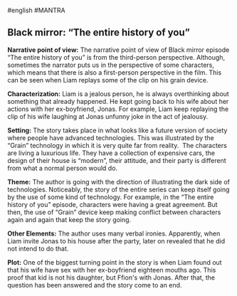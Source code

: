 #english #MANTRA
## Black mirror: “The entire history of you”

**Narrative point of view:** The narrative point of view of Black mirror episode “The entire history of you” is from the third-person perspective. Although, sometimes the narrator puts us in the perspective of some characters, which means that there is also a first-person perspective in the film. This can be seen when Liam replays some of the clip on his grain device.

**Characterization:** Liam is a jealous person, he is always overthinking about something that already happened. He kept going back to his wife about her actions with her ex-boyfriend, Jonas. For example, Liam keep replaying the clip of his wife laughing at Jonas unfunny joke in the act of jealousy.

**Setting:** The story takes place in what looks like a future version of society where people have advanced technologies. This was illustrated by the “Grain” technology in which it is very quite far from reality.  The characters are living a luxurious life. They have a collection of expensive cars, the design of their house is “modern”, their attitude, and their party is different from what a normal person would do.

**Theme:** The author is going with the direction of illustrating the dark side of technologies. Noticeably, the story of the entire series can keep itself going by the use of some kind of technology. For example, in the “The entire history of you” episode, characters were having a great agreement. But then, the use of “Grain” device keep making conflict between characters again and again that keep the story going.

**Other Elements:** The author uses many verbal ironies. Apparently, when Liam invite Jonas to his house after the party, later on revealed that he did not intend to do that. 

**Plot:** One of the biggest turning point in the story is when Liam found out that his wife have sex with her ex-boyfriend eighteen mouths ago. This proof that kid is not his daughter, but Ffion's with Jonas. After that, the question has been answered and the story come to an end.